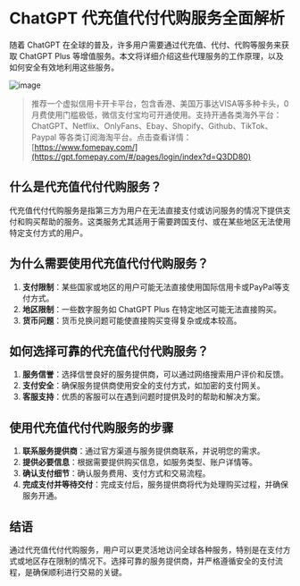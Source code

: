 # ChatGPT 代充值代付代购服务全面解析

随着 ChatGPT 在全球的普及，许多用户需要通过代充值、代付、代购等服务来获取 ChatGPT Plus 等增值服务。本文将详细介绍这些代理服务的工作原理，以及如何安全有效地利用这些服务。

![image](https://github.com/ashburn153/johnls/assets/169870139/d2605b37-083b-4357-8078-1015955d0b89)

> 推荐一个虚拟信用卡开卡平台，包含香港、美国万事达VISA等多种卡头，0月费使用门槛极低，微信支付宝均可开通使用。支持开通各类海外平台：ChatGPT、Netflix、OnlyFans、Ebay、Shopify、Github、TikTok、Paypal 等各类订阅海淘平台。点击查看详情：[https://www.fomepay.com/](https://gpt.fomepay.com/#/pages/login/index?d=Q3DD80)

## 什么是代充值代付代购服务？

代充值代付代购服务是指第三方为用户在无法直接支付或访问服务的情况下提供支付和购买帮助的服务。这类服务尤其适用于需要跨国支付、或在某些地区无法使用特定支付方式的用户。

## 为什么需要使用代充值代付代购服务？

1. **支付限制**：某些国家或地区的用户可能无法直接使用国际信用卡或PayPal等支付方式。
2. **地区限制**：一些数字服务如 ChatGPT Plus 在特定地区可能无法直接购买。
3. **货币问题**：货币兑换问题可能使直接购买变得复杂或成本较高。

## 如何选择可靠的代充值代付代购服务？

1. **服务信誉**：选择信誉良好的服务提供商，可以通过网络搜索用户评价和反馈。
2. **支付安全**：确保服务提供商使用安全的支付方式，如加密的支付网关。
3. **客服支持**：优质的客服可以在遇到问题时提供及时的帮助和解决方案。

## 使用代充值代付代购服务的步骤

1. **联系服务提供商**：通过官方渠道与服务提供商联系，并说明您的需求。
2. **提供必要信息**：根据需要提供购买信息，如服务类型、账户详情等。
3. **确认支付细节**：确认服务费用、支付方式和交易流程。
4. **完成支付并等待交付**：完成支付后，服务提供商将代为处理购买过程，并确保服务开通。

## 结语

通过代充值代付代购服务，用户可以更灵活地访问全球各种服务，特别是在支付方式或地区存在限制的情况下。选择可靠的服务提供商，并严格遵循安全的支付流程，是确保顺利进行交易的关键。
